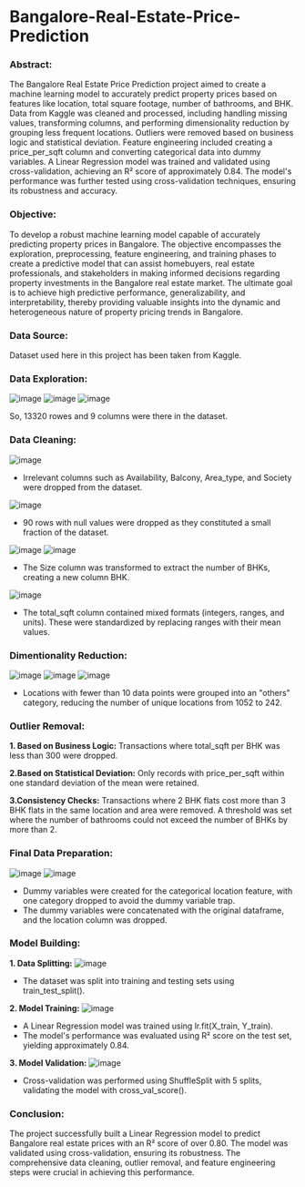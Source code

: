 # Bangalore-Real-Estate-Price-Prediction
### Abstract:
The Bangalore Real Estate Price Prediction project aimed to create a machine learning model to accurately predict property prices based on features like location, total square footage, number of bathrooms, and BHK. Data from Kaggle was cleaned and processed, including handling missing values, transforming columns, and performing dimensionality reduction by grouping less frequent locations. Outliers were removed based on business logic and statistical deviation. Feature engineering included creating a price_per_sqft column and converting categorical data into dummy variables. A Linear Regression model was trained and validated using cross-validation, achieving an R² score of approximately 0.84. The model's performance was further tested using cross-validation techniques, ensuring its robustness and accuracy.

### Objective:
To develop a robust machine learning model capable of accurately predicting property prices in Bangalore. The objective encompasses the exploration, preprocessing, feature engineering, and training phases to create a predictive model that can assist homebuyers, real estate professionals, and stakeholders in making informed decisions regarding property investments in the Bangalore real estate market. The ultimate goal is to achieve high predictive performance, generalizability, and interpretability, thereby providing valuable insights into the dynamic and heterogeneous nature of property pricing trends in Bangalore.

### Data Source:
Dataset used here in this project has been taken from Kaggle.

### Data Exploration:
![image](https://github.com/user-attachments/assets/3f671f06-bf5e-4852-a11f-cd314fff508a)
![image](https://github.com/user-attachments/assets/24f6ed18-f8c0-4f0e-8784-01ecf05efac5)
![image](https://github.com/user-attachments/assets/39518991-3204-4a88-a274-d5bb1f086347)

So, 13320 rowes and 9 columns were there in the dataset.

### Data Cleaning:
![image](https://github.com/user-attachments/assets/cf07da34-656a-4bfb-935e-51094a81e2f2)
* Irrelevant columns such as Availability, Balcony, Area_type, and Society were dropped from the dataset.

![image](https://github.com/user-attachments/assets/4f935d45-79e7-4f8e-b2ba-a03b9c934d27)
* 90 rows with null values were dropped as they constituted a small fraction of the dataset.

![image](https://github.com/user-attachments/assets/2275d748-2e9e-4db9-b64c-75b92e708bfe)
![image](https://github.com/user-attachments/assets/14fd5e02-739b-4e12-a67e-baa154b03c91)
* The Size column was transformed to extract the number of BHKs, creating a new column BHK.

![image](https://github.com/user-attachments/assets/0e164370-7f5d-4b65-9ced-4b5d34af921c)
* The total_sqft column contained mixed formats (integers, ranges, and units). These were standardized by replacing ranges with their mean values.

### Dimentionality Reduction:

![image](https://github.com/user-attachments/assets/82a442fd-5ac3-4cf2-bc2b-20f6dc4bd6e4)
![image](https://github.com/user-attachments/assets/f9c1c778-e993-4d23-bd1c-eccceaddf867)
![image](https://github.com/user-attachments/assets/7e94b4c3-a6e5-456b-9271-4f6f4afd1e76)
* Locations with fewer than 10 data points were grouped into an "others" category, reducing the number of unique locations from 1052 to 242.

### Outlier Removal:

**1. Based on Business Logic:**
Transactions where total_sqft per BHK was less than 300 were dropped.

**2.Based on Statistical Deviation:**
Only records with price_per_sqft within one standard deviation of the mean were retained.

**3.Consistency Checks:**
Transactions where 2 BHK flats cost more than 3 BHK flats in the same location and area were removed.
A threshold was set where the number of bathrooms could not exceed the number of BHKs by more than 2.

### Final Data Preparation:
![image](https://github.com/user-attachments/assets/e463a5cf-3958-4a50-a3a4-b5ac2aa13863)
![image](https://github.com/user-attachments/assets/3d2f9f2a-e260-4f8a-8cb8-087e9a46b1d8)

* Dummy variables were created for the categorical location feature, with one category dropped to avoid the dummy variable trap.
* The dummy variables were concatenated with the original dataframe, and the location column was dropped.

### Model Building:
**1. Data Splitting:**
![image](https://github.com/user-attachments/assets/6a5bcb73-9745-4e13-8404-543d8c05b13c)

* The dataset was split into training and testing sets using train_test_split().

**2. Model Training:**
![image](https://github.com/user-attachments/assets/8b682244-5b8b-4388-b68e-8f0e7cf415a6)

* A Linear Regression model was trained using lr.fit(X_train, Y_train).
* The model's performance was evaluated using R² score on the test set, yielding approximately 0.84.

**3. Model Validation:**
![image](https://github.com/user-attachments/assets/48babc9a-299e-4485-936d-9a4a11900dff)

* Cross-validation was performed using ShuffleSplit with 5 splits, validating the model with cross_val_score().

### Conclusion:
The project successfully built a Linear Regression model to predict Bangalore real estate prices with an R² score of over 0.80. The model was validated using cross-validation, ensuring its robustness. The comprehensive data cleaning, outlier removal, and feature engineering steps were crucial in achieving this performance.




















